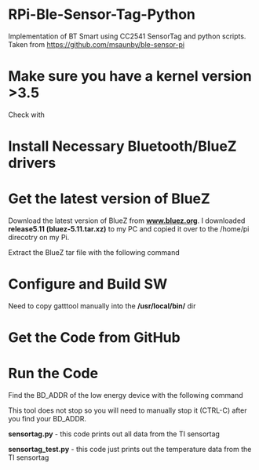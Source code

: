 RPi-Ble-Sensor-Tag-Python
=========================

Implementation of BT Smart using CC2541 SensorTag and python scripts. Taken from https://github.com/msaunby/ble-sensor-pi


Make sure you have a kernel version >3.5
========================================

Check with
<pre class="code-text-only" style="display: none;">
<code>uname -r</code></pre>


Install Necessary Bluetooth/BlueZ drivers
=========================================
<pre class="code-text-only" style="display: none;">
<code>sudo apt-get update
sudo apt-get upgrade
sudo apt-get install cmake
sudo apt-get install automake
sudo apt-get install libusb-dev
sudo apt-get libdbus-1-dev
sudo apt-get libudev-devlibical-dev libreadline-dev
sudo apt-get install libglib2.0
sudo apt-get install libglib2.0-dev
sudo apt-get install bluetooth
sudo apt-get install bluez-utils
sudo apt-get install bluez-hcidump
</code></pre>

Get the latest version of BlueZ
===============================
Download the latest version of BlueZ from <b>www.bluez.org</b>. I downloaded <b>release5.11 (bluez-5.11.tar.xz)</b> to my PC and copied it over to the /home/pi direcotry on my Pi.<br>

Extract the BlueZ tar file with the following command

<pre class="code-text-only" style="display: none;">
<code>tar xvfJ bluez-5.11.tar.xz</code></pre>


Configure and Build SW
=======================
<pre class="code-text-only" style="display: none;">
<code>cd bluez-5.11
./configure --disable-systemd
make
make install
</code></pre>

Need to copy gatttool manually into the <b>/usr/local/bin/</b> dir

<pre class="code-text-only" style="display: none;">
<code>cp attrib/gatttool /usr/local/bin/</code></pre>

Get the Code from GitHub
========================
<pre class="code-text-only" style="display: none;">
<code>sudo git clone https://github.com/mvartani76/RPi-Ble-Sensor-Tag-Python/</code></pre>


Run the Code
============
Find the BD_ADDR of the low energy device with the following command
<pre class="code-text-only" style="display: none;">
<code>sudo hcitool lescan</code></pre>

This tool does not stop so you will need to manually stop it (CTRL-C) after you find your BD_ADDR.

<b>sensortag.py</b> - this code prints out all data from the TI sensortag
<pre class="code-text-only" style="display: none;">
<code>sudo python sensortag.py BD_ADDR</code></pre>

<b>sensortag_test.py</b> - this code just prints out the temperature data from the TI sensortag
<pre class="code-text-only" style="display: none;">
<code>sudo python sensortag_test.py BD_ADDR</code></pre>
